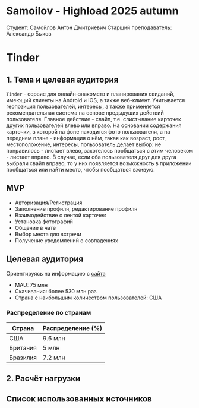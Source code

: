 # Samoilov - Highload 2025 autumn

Студент: Самойлов Антон Дмитриевич
Старший преподаватель: Александр Быков

# Tinder 
## 1. Тема и целевая аудитория
`Tinder` - сервис для онлайн-знакомств и планирования свиданий, имеющий клиенты на Android и IOS, а также веб-клиент. Учитывается геопозиция пользователей, интересы, а также применяется рекомендательная система на основе предыдущих действий пользователя. Главное действие - свайп, т.е. слистывание карточек других пользователей влево или вправо. На основании содержания карточки, в которой на фоне находится фото пользователя, а на переднем плане - информация о нём, такая как возраст, рост, местоположение, интересы, пользователь делает выбор: не понравилось - листает влево, захотелось пообщаться с этим человеком - листает вправо. В случае, если оба пользователя друг для друга выбрали свайп вправо, то у них появляется возможность в приложении пообщаться или найти место, чтобы пообщаться вживую.

## MVP
- Авторизация/Регистрация
- Заполнение профиля, редактирование профиля
- Взаимодействие с лентой карточек
- Установка фотографий 
- Общение в чате
- Выбор места для встречи
- Получение уведомлений о совпадениях

## Целевая аудитория
Ориентируясь на информацию с [сайта](https://datingzest.com/tinder-statistics/)
- MAU: 75 млн
- Скачивания: более 530 млн раз
- Страна с наибольшим количеством пользователей: США

### Распределение по странам
Страна|Распределение (%)
---|---
США|9.6 млн
Британия|5 млн
Бразилия|7.2 млн

## 2. Расчёт нагрузки
## Список использованных источников

